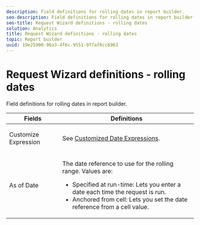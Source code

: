 ```yaml
---
description: Field definitions for rolling dates in report builder.
seo-description: Field definitions for rolling dates in report builder.
seo-title: Request Wizard definitions - rolling dates
solution: Analytics
title: Request Wizard definitions - rolling dates
topic: Report builder
uuid: 19e25900-96a3-4f6c-9551-9f7af8cc6963
---
```


# Request Wizard definitions - rolling dates

Field definitions for rolling dates in report builder.

<table id="table_620F3BD3FD1B4C85A0319107EC03D54F"> 
 <thead> 
  <tr> 
   <th colname="col1" class="entry"> Fields </th> 
   <th colname="col2" class="entry"> Definitions </th> 
  </tr> 
 </thead>
 <tbody> 
  <tr> 
   <td colname="col1"> <p>Customize Expression </p> </td> 
   <td colname="col2"> <p>See <a href="/help/analyze/report-builder/data-requests/configuring-report-dates/c-customized-date-expressions/t-customized-date-expressions.md"   > Customized Date Expressions</a>. </p> </td> 
  </tr> 
  <tr> 
   <td colname="col1"> <p> As of Date </p> </td> 
   <td colname="col2"> <p>The date reference to use for the rolling range. Values are: </p> 
    <ul id="ul_6B73B707B7CB4C7D88299A8337260800"> 
     <li id="li_48FD414FCF884F3AADB7CFBC90C7EF51"> Specified at run-time: Lets you enter a date each time the request is run. </li> 
     <li id="li_B1AE95854C1B4228A39164373A1C5303"> Anchored from cell: Lets you set the date reference from a cell value. </li> 
    </ul> </td> 
  </tr> 
 </tbody> 
</table>

